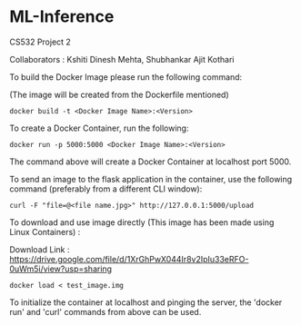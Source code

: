 # ML-Inference
CS532 Project 2

Collaborators : Kshiti Dinesh Mehta, Shubhankar Ajit Kothari

To build the Docker Image please run the following command:

(The image will be created from the Dockerfile mentioned)

```
docker build -t <Docker Image Name>:<Version>
```

To create a Docker Container, run the following:

```
docker run -p 5000:5000 <Docker Image Name>:<Version>
```
The command above will create a Docker Container at localhost port 5000.

To send an image to the flask application in the container, use the following command (preferably from a different CLI window):

```
curl -F "file=@<file name.jpg>" http://127.0.0.1:5000/upload
```

To download and use image directly (This image has been made using Linux Containers)  :

Download Link : https://drive.google.com/file/d/1XrGhPwX044Ir8v2IpIu33eRFO-0uWm5i/view?usp=sharing
```
docker load < test_image.img
```
To initialize the container at localhost and pinging the server, the 'docker run' and 'curl' commands from above can be used.

